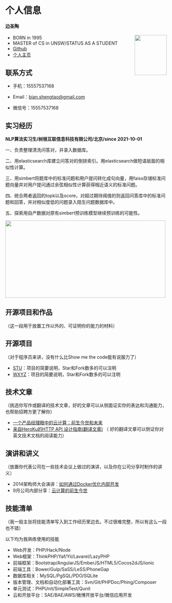 

# 个人信息

#### 边圣陶

<div>
<img align=right src="https://gitee.com/riachrd-bian/drawing-bed/raw/master/uPic/边圣陶一寸照.jpg" width="100" height="125" />
</div>

- BORN in 1995
- MASTER of CS in UNSW/STATUS AS A STUDENT
- [Github](https://github.com/Richard-Bian)
- [个人主页](https://github.com/Richard-Bian)

## 联系方式

- 手机：15557537168

- Email：[bian.shengtao@gmail.com](mailto:bian.shengtao@gmail.com)
- 微信号：15557537168

## 实习经历

**NLP算法实习生/树根互联信息科技有限公司/北京/since 2021-10-01**

一、负责整理清洗问答对，并录入数据库。

二、用elasticsearch库建立问答对的倒排索引。用elasticsearch做短语层面的相似性计算。

三、用simbert将题库中的标准问题和用户提问转化成句向量，用faiss存储标准问题向量并对用户提问通过余弦相似性计算获得相近语义的标准问题。

四、统合两者返回的topk以及score，对超过期待阈值的则返回问答库中的标准问题和回答，并对相似度低的问题录入陌生问题数据库中。

五、探索用自产数据对原有simbert预训练模型继续预训练的可能性。

<img align=center src="https://gitee.com/riachrd-bian/drawing-bed/raw/master/uPic/Untitled%20Diagram.drawio%20(1).png" width="500" height="240" />



## 开源项目和作品

（这一段用于放置工作以外的、可证明你的能力的材料）

## 开源项目

（对于程序员来讲，没有什么比Show me the code能有说服力了）

  - [STU](http://github.com/yourname/projectname)：项目的简要说明，Star和Fork数多的可以注明
  - [WXYZ](http://github.com/yourname/projectname)：项目的简要说明，Star和Fork数多的可以注明

## 技术文章

（挑选你写作或翻译的技术文章，好的文章可以从侧面证实你的表达和沟通能力，也帮助招聘方更了解你）

- [一个产品经理眼中的云计算：前生今世和未来](http://get.jobdeer.com/706.get)
- [来自HeroKu的HTTP API 设计指南(翻译文章)](http://get.jobdeer.com/343.get) （ 好的翻译文章可以侧证你对英文技术文档的阅读能力）

## 演讲和讲义

（放置你代表公司在一些技术会议上做过的演讲，以及你在公司分享时制作的讲义）

  - 2014架构师大会演讲：[如何通过Docker优化内部开发](http://ftqq.com)
  - 9月公司内部分享：[云计算的前生今世](http://ftqq.com)
    
    
## 技能清单

（我一般主张将技能清单写入到工作经历里边去。不过很难完整，所以有这么一段也不错）

以下均为我熟练使用的技能

- Web开发：PHP/Hack/Node
- Web框架：ThinkPHP/Yaf/Yii/Lavarel/LazyPHP
- 前端框架：Bootstrap/AngularJS/EmberJS/HTML5/Cocos2dJS/ionic
- 前端工具：Bower/Gulp/SaSS/LeSS/PhoneGap
- 数据库相关：MySQL/PgSQL/PDO/SQLite
- 版本管理、文档和自动化部署工具：Svn/Git/PHPDoc/Phing/Composer
- 单元测试：PHPUnit/SimpleTest/Qunit
- 云和开放平台：SAE/BAE/AWS/微博开放平台/微信应用开发
  

